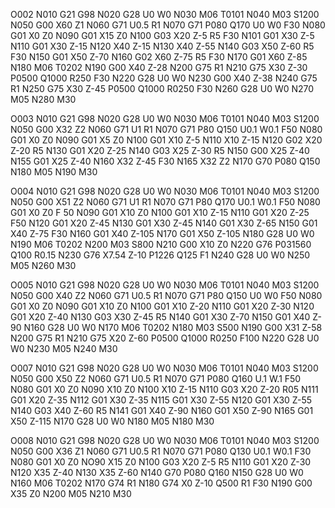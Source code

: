 O002
N010 G21 G98
N020 G28 U0 W0
N030 M06 T0101
N040 M03 S1200
N050 G00 X60 Z1
N060 G71 U0.5 R1
N070 G71 P080 Q170 U0 W0 F30
N080 G01 X0 Z0
N090 G01 X15 Z0
N100 G03 X20 Z-5 R5 F30
N101 G01 X30 Z-5
N110 G01 X30 Z-15
N120 X40 Z-15
N130 X40 Z-55
N140 G03 X50 Z-60 R5 F30
N150 G01 X50 Z-70
N160 G02 X60 Z-75 R5 F30
N170 G01 X60 Z-85
N180 M06 T0202
N190 G00 X40 Z-28
N200 G75 R1
N210 G75 X30 Z-30 P0500 Q1000 R250 F30
N220 G28 U0 W0
N230 G00 X40 Z-38
N240 G75 R1
N250 G75 X30 Z-45 P0500 Q1000 R0250 F30
N260 G28 U0 W0
N270 M05
N280 M30

O003
N010 G21 G98
N020 G28 U0 W0
N030 M06 T0101
N040 M03 S1200
N050 G00 X32 Z2
N060 G71 U1 R1
N070 G71 P80 Q150 U0.1 W0.1 F50
N080 G01 X0 Z0
N090 G01 X5 Z0
N100 G01 X10 Z-5
N110 X10 Z-15
N120 G02 X20 Z-20 R5
N130 G01 X20 Z-25
N140 G03 X25 Z-30 R5
N150 G00 X25 Z-40
N155 G01 X25 Z-40
N160 X32 Z-45 F30
N165 X32 Z2
N170 G70 P080 Q150
N180 M05
N190 M30

O004
N010 G21 G98
N020 G28 U0 W0
N030 M06 T0101
N040 M03 S1200
N050 G00 X51 Z2
N060 G71 U1 R1
N070 G71 P80 Q170 U0.1 W0.1 F50
N080 G01 X0 Z0 F 50
N090 G01 X10 Z0
N100 G01 X10 Z-15
N110 G01 X20 Z-25 F50
N120 G01 X20 Z-45
N130 G01 X30 Z-45
N140 G01 X30 Z-65
N150 G01 X40 Z-75 F30
N160 G01 X40 Z-105
N170 G01 X50 Z-105
N180 G28 U0 W0
N190 M06 T0202
N200 M03 S800
N210 G00 X10 Z0
N220 G76 P031560 Q100 R0.15
N230 G76 X7.54 Z-10 P1226 Q125 F1
N240 G28 U0 W0
N250 M05
N260 M30

O005
N010 G21 G98
N020 G28 U0 W0
N030 M06 T0101
N040 M03 S1200
N050 G00 X40 Z2
N060 G71 U0.5 R1
N070 G71 P80 Q150 U0 W0 F50
N080 G01 X0 Z0
N090 G01 X10 Z0
N100 G01 X10 Z-20
N110 G01 X20 Z-30
N120 G01 X20 Z-40
N130 G03 X30 Z-45 R5
N140 G01 X30 Z-70
N150 G01 X40 Z-90
N160 G28 U0 W0
N170 M06 T0202
N180 M03 S500
N190 G00 X31 Z-58
N200 G75 R1
N210 G75 X20 Z-60 P0500 Q1000 R0250 F100
N220 G28 U0 W0
N230 M05
N240 M30

O007
N010 G21 G98
N020 G28 U0 W0
N030 M06 T0101
N040 M03 S1200
N050 G00 X50 Z2
N060 G71 U0.5 R1
N070 G71 P080 Q160 U.1 W.1 F50
N080 G01 X0 Z0
N090 X10 Z0
N100 X10 Z-15
N110 G03 X20 Z-20 R05
N111 G01 X20 Z-35
N112 G01 X30 Z-35
N115 G01 X30 Z-55
N120 G01 X30 Z-55
N140 G03 X40 Z-60 R5
N141 G01 X40 Z-90
N160 G01 X50 Z-90
N165 G01 X50 Z-115
N170 G28 U0 W0
N180 M05
N180 M30

O008
N010 G21 G98
N020 G28 U0 W0
N030 M06 T0101
N040 M03 S1200
N050 G00 X36 Z1
N060 G71 U0.5 R1
N070 G71 P080 Q130 U0.1 W0.1 F30
N080 G01 X0 Z0
NO90 X15 Z0
N100 G03 X20 Z-5 R5
N110 G01 X20 Z-30
N120 X35 Z-40
N130 X35 Z-60
N140 G70 P080 Q160
N150 G28 U0 W0
N160 M06 T0202
N170 G74 R1
N180 G74 X0 Z-10 Q500 R1 F30
N190 G00 X35 Z0
N200 M05
N210 M30 
<!---
Puneethgowdar/Puneethgowdar is a ✨ special ✨ repository because its `README.md` (this file) appears on your GitHub profile.
You can click the Preview link to take a look at your changes.
--->
